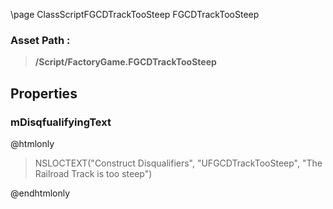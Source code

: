 \page ClassScriptFGCDTrackTooSteep FGCDTrackTooSteep
### Asset Path :
<b><blockquote>/Script/FactoryGame.FGCDTrackTooSteep</blockquote></b>
## Properties

### mDisqfualifyingText
@htmlonly
<blockquote>NSLOCTEXT("Construct Disqualifiers", "UFGCDTrackTooSteep", "The Railroad Track is too steep")</blockquote>
@endhtmlonly

